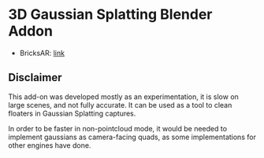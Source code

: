 # 3D Gaussian Splatting Blender Addon

- BricksAR: [link](https://www.bricksar.com)

## Disclaimer
This add-on was developed mostly as an experimentation, it is slow on large scenes, and not fully accurate. It can be used as a tool to clean floaters in Gaussian Splatting captures.

In order to be faster in non-pointcloud mode, it would be needed to implement gaussians as camera-facing quads, as some implementations for other engines have done.